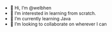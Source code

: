 - 👋 Hi, I’m @welbhen
- 👀 I’m interested in learning from scratch.
- 🌱 I’m currently learning Java
- 💞️ I’m looking to collaborate on wherever I can

<!---
welbhen/welbhen is a ✨ special ✨ repository because its `README.md` (this file) appears on your GitHub profile.
You can click the Preview link to take a look at your changes.
--->
